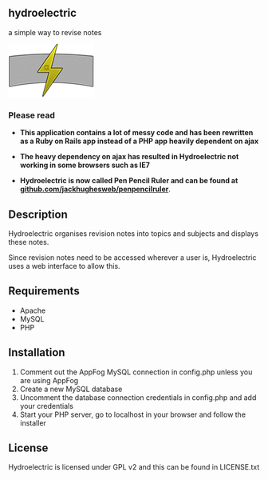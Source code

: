 ## hydroelectric
a simple way to revise notes

![Hydroelectric Logo](hydroelectric-small.png)

### Please read 
- **This application contains a lot of messy code and has been rewritten as a Ruby on Rails app instead of a PHP app heavily dependent on ajax**
- **The heavy dependency on ajax has resulted in Hydroelectric not working in some browsers such as IE7**

- **Hydroelectric is now called Pen Pencil Ruler and can be found at [github.com/jackhughesweb/penpencilruler](https://github.com/jackhughesweb/penpencilruler)**.

## Description

Hydroelectric organises revision notes into topics and subjects and displays these notes.

Since revision notes need to be accessed wherever a user is, Hydroelectric uses a web interface to allow this.

## Requirements

* Apache
* MySQL
* PHP

## Installation

1. Comment out the AppFog MySQL connection in config.php unless you are using AppFog
1. Create a new MySQL database
1. Uncomment the database connection credentials in config.php and add your credentials
1. Start your PHP server, go to localhost in your browser and follow the installer

## License

Hydroelectric is licensed under GPL v2 and this can be found in LICENSE.txt
